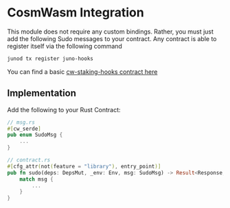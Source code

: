 # CosmWasm Integration

This module does not require any custom bindings. Rather, you must just add the following Sudo messages to your contract. Any contract is able to register itself via the following command

```bash
junod tx register juno-hooks
```

You can find a basic [cw-staking-hooks contract here](https://github.com/Reecepbcups/cw-cw-staking-hooks-example)

## Implementation

Add the following to your Rust Contract:

```rust
// msg.rs
#[cw_serde]
pub enum SudoMsg {    
    ...
}

// contract.rs
#[cfg_attr(not(feature = "library"), entry_point)]
pub fn sudo(deps: DepsMut, _env: Env, msg: SudoMsg) -> Result<Response, ContractError> {
    match msg {        
        ...
    }
}
```
